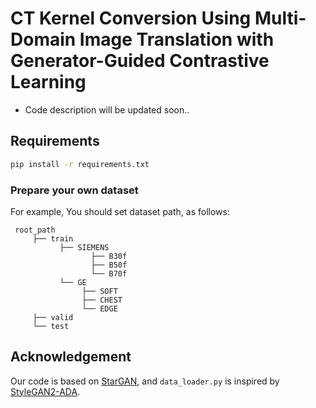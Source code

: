# CT Kernel Conversion Using Multi-Domain Image Translation with Generator-Guided Contrastive Learning

* Code description will be updated soon..


## Requirements

```bash
pip install -r requirements.txt
```

### Prepare your own dataset

For example, You should set dataset path, as follows:
 ```text
  root_path
      ├── train
            ├── SIEMENS
                   ├── B30f
                   ├── B50f
                   └── B70f
            └── GE
                 ├── SOFT
                 ├── CHEST
                 └── EDGE
      ├── valid
      └── test
  ```

## Acknowledgement

Our code is based on [StarGAN](https://github.com/yunjey/stargan), and `data_loader.py` is inspired by [StyleGAN2-ADA](https://github.com/NVlabs/stylegan2-ada-pytorch).
